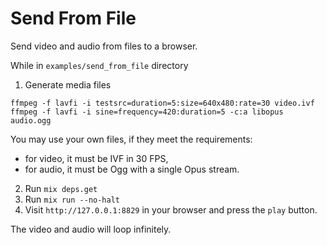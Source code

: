 # Send From File

Send video and audio from files to a browser.

While in `examples/send_from_file` directory

1. Generate media files

```shell
ffmpeg -f lavfi -i testsrc=duration=5:size=640x480:rate=30 video.ivf
ffmpeg -f lavfi -i sine=frequency=420:duration=5 -c:a libopus audio.ogg
```

You may use your own files, if they meet the requirements:
* for video, it must be IVF in 30 FPS,
* for audio, it must be Ogg with a single Opus stream.

2. Run `mix deps.get`
3. Run `mix run --no-halt`
4. Visit `http://127.0.0.1:8829` in your browser and press the `play` button.

The video and audio will loop infinitely.
